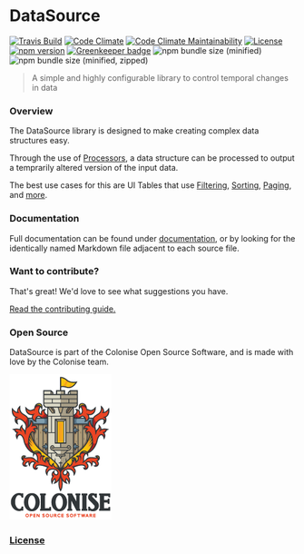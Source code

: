 # DataSource

[![Travis Build](https://img.shields.io/travis/Colonise/DataSource.svg)](https://travis-ci.org/Colonise/DataSource) [![Code Climate](https://img.shields.io/codeclimate/coverage/Colonise/DataSource.svg)](https://codeclimate.com/github/Colonise/DataSource/test_coverage) [![Code Climate Maintainability](https://img.shields.io/codeclimate/maintainability-percentage/Colonise/DataSource.svg)](https://codeclimate.com/github/Colonise/DataSource/maintainability) [![License](https://img.shields.io/github/license/Colonise/DataSource.svg)](https://github.com/Colonise/DataSource/blob/master/LICENSE) [![npm version](https://img.shields.io/npm/v/@colonise/datasource.svg)](https://www.npmjs.com/package/@colonise/datasource) [![Greenkeeper badge](https://badges.greenkeeper.io/Colonise/DataSource.svg)](https://greenkeeper.io/) ![npm bundle size \(minified\)](https://img.shields.io/bundlephobia/min/@colonise/datasource.svg) ![npm bundle size \(minified, zipped\)](https://img.shields.io/bundlephobia/minzip/@colonise/datasource.svg)

> A simple and highly configurable library to control temporal changes in data

### Overview

The DataSource library is designed to make creating complex data structures easy.

Through the use of [Processors](src/processors), a data structure can be processed to output a temprarily altered version of the input data.

The best use cases for this are UI Tables that use [Filtering](src/processors/filter-processor.md), [Sorting](src/processors/sorter-processor.md), [Paging](src/processors/pager-processor.md), and [more](src/processors).

### Documentation

Full documentation can be found under [documentation](documentation), or by looking for the identically named Markdown file adjacent to each source file.

### Want to contribute?

That's great! We'd love to see what suggestions you have.

[Read the contributing guide.](CONTRIBUTING.md)

### Open Source

DataSource is part of the Colonise Open Source Software, and is made with love by the Colonise team.

![](documentation/assets/colonise256.png)

### [License](LICENSE)

